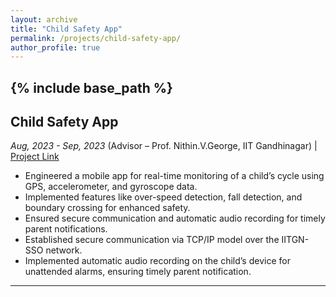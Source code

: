 ```yaml
---
layout: archive
title: "Child Safety App"
permalink: /projects/child-safety-app/
author_profile: true
---
```


{% include base_path %}
-----

## Child Safety App
_Aug, 2023 - Sep, 2023_
(Advisor – Prof. Nithin.V.George, IIT Gandhinagar) | [Project Link](#)

- Engineered a mobile app for real-time monitoring of a child’s cycle using GPS, accelerometer, and gyroscope data.
- Implemented features like over-speed detection, fall detection, and boundary crossing for enhanced safety.
- Ensured secure communication and automatic audio recording for timely parent notifications.
- Established secure communication via TCP/IP model over the IITGN-SSO network.
- Implemented automatic audio recording on the child’s device for unattended alarms, ensuring timely parent notification.

---

